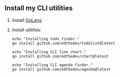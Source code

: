 
## Install my CLI utilities

1. Install [GoLang][19]

[19]: https://go.dev/doc/install

1. Install utilities:

	```
	echo "Installing todo finder."
	go install github.com/edthedev/todolist@latest

	echo "Installing CLI line chart."
	go install github.com/edthedev/chart@latest

	echo "Installing CLI agenda finder."
	go install github.com/edthedev/agenda@latest
	```